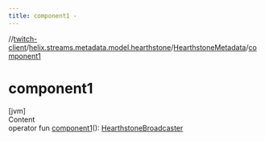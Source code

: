 ```yaml
---
title: component1 -
---
```

//[twitch-client](../../index.md)/[helix.streams.metadata.model.hearthstone](../index.md)/[HearthstoneMetadata](index.md)/[component1](component1.md)



# component1  
[jvm]  
Content  
operator fun [component1](component1.md)(): [HearthstoneBroadcaster](../-hearthstone-broadcaster/index.md)  



